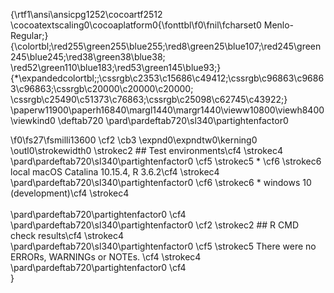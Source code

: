 {\rtf1\ansi\ansicpg1252\cocoartf2512
\cocoatextscaling0\cocoaplatform0{\fonttbl\f0\fnil\fcharset0 Menlo-Regular;}
{\colortbl;\red255\green255\blue255;\red8\green25\blue107;\red245\green245\blue245;\red38\green38\blue38;
\red52\green110\blue183;\red53\green145\blue93;}
{\*\expandedcolortbl;;\cssrgb\c2353\c15686\c49412;\cssrgb\c96863\c96863\c96863;\cssrgb\c20000\c20000\c20000;
\cssrgb\c25490\c51373\c76863;\cssrgb\c25098\c62745\c43922;}
\paperw11900\paperh16840\margl1440\margr1440\vieww10800\viewh8400\viewkind0
\deftab720
\pard\pardeftab720\sl340\partightenfactor0

\f0\fs27\fsmilli13600 \cf2 \cb3 \expnd0\expndtw0\kerning0
\outl0\strokewidth0 \strokec2 ## Test environments\cf4 \strokec4 \
\pard\pardeftab720\sl340\partightenfactor0
\cf5 \strokec5 * \cf6 \strokec6 local macOS Catalina 10.15.4, R 3.6.2\cf4 \strokec4 \
\pard\pardeftab720\sl340\partightenfactor0
\cf6 \strokec6 * windows 10 (development)\cf4 \strokec4 \
\
\pard\pardeftab720\partightenfactor0
\cf4 \
\pard\pardeftab720\sl340\partightenfactor0
\cf2 \strokec2 ## R CMD check results\cf4 \strokec4 \
\pard\pardeftab720\sl340\partightenfactor0
\cf5 \strokec5 There were no ERRORs, WARNINGs or NOTEs. \cf4 \strokec4 \
\pard\pardeftab720\partightenfactor0
\cf4 \
}